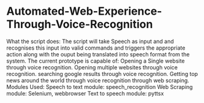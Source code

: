 # Automated-Web-Experience-Through-Voice-Recognition
What the script does: The script will take Speech as input and and recognises this input into valid commands and triggers the appropriate action along with the ouput being translated into speech format from the system. The current prototype is capable of: Opening a Single website through voice recognition. Opening multiple websites through voice recognition. searching google results through voice recognition. Getting top news around the world through voice recognition through web scraping.    Modules Used: Speech to text module: speech_recognition Web Scraping module: Selenium, webbrowser Text to speech module: pyttsx
